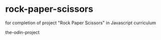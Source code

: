 # rock-paper-scissors

for completion of project "Rock Paper Scissors" in Javascript curriculum

the-odin-project
